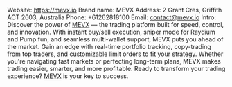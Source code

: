 Website:
https://mevx.io
Brand name: MEVX
Address: 2 Grant Cres, Griffith ACT 2603, Australia
Phone: +61262818100
Email: contact@mevx.io
Intro:
Discover the power of [MEVX](https://mevx.io) — the trading platform built for speed, control, and innovation. With instant buy/sell execution, sniper mode for Raydium and Pump.fun, and seamless multi-wallet support, MEVX puts you ahead of the market. Gain an edge with real-time portfolio tracking, copy-trading from top traders, and customizable limit orders to fit your strategy. Whether you're navigating fast markets or perfecting long-term plans, MEVX makes trading easier, smarter, and more profitable. Ready to transform your trading experience? [MEVX](https://mevx.io) is your key to success.

